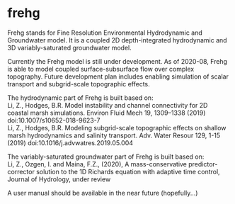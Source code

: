 # frehg
Frehg stands for Fine Resolution Environmental Hydrodynamic and Groundwater model. It is a coupled 2D depth-integrated hydrodynamic and 3D variably-saturated groundwater model.

Currently the Frehg model is still under development. As of 2020-08, Frehg is able to model coupled surface-subsurface flow over complex topography. Future development plan includes enabling simulation of scalar transport and subgrid-scale topographic effects.

The hydrodynamic part of Frehg is built based on:<br />
    Li, Z., Hodges, B.R. Model instability and channel connectivity for 2D coastal marsh simulations. Environ Fluid Mech 19, 1309–1338 (2019) doi:10.1007/s10652-018-9623-7 <br />
    Li, Z., Hodges, B.R. Modeling subgrid-scale topographic effects on shallow marsh hydrodynamics and salinity transport. Adv. Water Resour 129, 1-15 (2019) doi:10.1016/j.advwatres.2019.05.004 <br />

The variably-saturated groundwater part of Frehg is built based on:<br />
    Li, Z., Ozgen, I. and Maina, F.Z., (2020), A mass-conservative predictor-corrector solution to the 1D Richards equation with adaptive time control, Journal of Hydrology, under review <br />

A user manual should be available in the near future (hopefully...)

